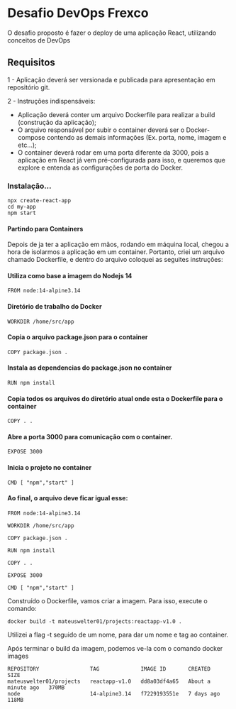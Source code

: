 # Desafio DevOps Frexco

O desafio proposto é fazer o deploy de uma aplicação React, utilizando conceitos de DevOps

## Requisitos

1 - Aplicação deverá ser versionada e publicada para apresentação em repositório git.

2 - Instruções indispensáveis:

   - Aplicação deverá conter um arquivo Dockerfile para realizar a build (construção da aplicação);
   - O arquivo responsável por subir o container deverá ser o Docker-compose contendo as demais informações (Ex. porta, nome, imagem e etc...);
   - O container deverá rodar em uma porta diferente da 3000, pois a aplicação em React já vem pré-configurada para isso, e queremos que explore e entenda as configurações de porta do Docker.

### Instalação...
```
npx create-react-app 
cd my-app
npm start
```
#### Partindo para Containers

Depois de ja ter a aplicação em mãos, rodando em máquina local, chegou a hora de isolarmos a aplicação em um container.
Portanto, criei um arquivo chamado Dockerfile, e dentro do arquivo coloquei as seguites instruções:

#### Utiliza como base a imagem do Nodejs 14
   
```
FROM node:14-alpine3.14
```

#### Diretório de trabalho do Docker
```
WORKDIR /home/src/app
```

#### Copia o arquivo package.json para o container
```
COPY package.json .
```

#### Instala as dependencias do package.json no container
```
RUN npm install
```

#### Copia todos os arquivos do diretório atual onde esta o Dockerfile para o container

```
COPY . .
```

#### Abre a porta 3000 para comunicação com o container.
```
EXPOSE 3000
```

#### Inicia o projeto no container
```
CMD [ "npm","start" ]
```

#### Ao final, o arquivo deve ficar igual esse:
```
FROM node:14-alpine3.14

WORKDIR /home/src/app

COPY package.json .

RUN npm install

COPY . .

EXPOSE 3000

CMD [ "npm","start" ]
```

Construído o Dockerfile, vamos criar a imagem. Para isso, execute o comando:
```
docker build -t mateuswelter01/projects:reactapp-v1.0 .
```

Utilizei a flag -t seguido de um nome, para dar um nome e tag ao container.

Após terminar o build da imagem, podemos ve-la com o comando docker images

```
REPOSITORY                TAG             IMAGE ID       CREATED              SIZE
mateuswelter01/projects   reactapp-v1.0   dd8a03df4a65   About a minute ago   370MB
node                      14-alpine3.14   f7229193551e   7 days ago           118MB
```

